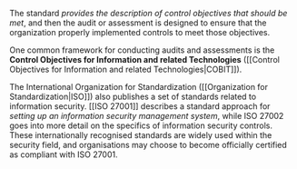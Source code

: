 
The standard *provides the description of control objectives that should be met*, and then the audit or assessment is designed to ensure that the organization properly implemented controls to meet those objectives.

One common framework for conducting audits and assessments is the **Control Objectives for Information and related Technologies** ([[Control Objectives for Information and related Technologies|COBIT]]). 

The International Organization for Standardization ([[Organization for Standardization|ISO]]) also publishes a set of standards related to information security. [[ISO 27001]] describes a standard approach for *setting up an information security management system*, while ISO 27002 goes into more detail on the specifics of information security controls. These internationally recognised standards are widely used within the security field, and organisations may choose to become officially certified as compliant with ISO 27001.